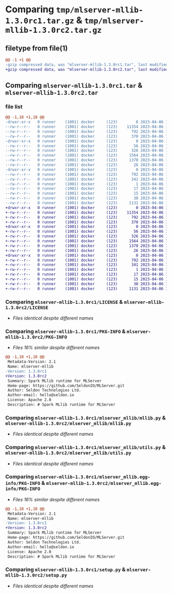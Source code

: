 # Comparing `tmp/mlserver-mllib-1.3.0rc1.tar.gz` & `tmp/mlserver-mllib-1.3.0rc2.tar.gz`

## filetype from file(1)

```diff
@@ -1 +1 @@
-gzip compressed data, was "mlserver-mllib-1.3.0rc1.tar", last modified: Thu Apr  6 13:37:42 2023, max compression
+gzip compressed data, was "mlserver-mllib-1.3.0rc2.tar", last modified: Thu Apr  6 15:39:33 2023, max compression
```

## Comparing `mlserver-mllib-1.3.0rc1.tar` & `mlserver-mllib-1.3.0rc2.tar`

### file list

```diff
@@ -1,18 +1,18 @@
-drwxr-xr-x   0 runner    (1001) docker     (123)        0 2023-04-06 13:37:42.054215 mlserver-mllib-1.3.0rc1/
--rw-r--r--   0 runner    (1001) docker     (123)    11354 2023-04-06 13:37:07.000000 mlserver-mllib-1.3.0rc1/LICENSE
--rw-r--r--   0 runner    (1001) docker     (123)      792 2023-04-06 13:37:42.054215 mlserver-mllib-1.3.0rc1/PKG-INFO
--rw-r--r--   0 runner    (1001) docker     (123)      370 2023-04-06 13:37:07.000000 mlserver-mllib-1.3.0rc1/README.md
-drwxr-xr-x   0 runner    (1001) docker     (123)        0 2023-04-06 13:37:42.050214 mlserver-mllib-1.3.0rc1/mlserver_mllib/
--rw-r--r--   0 runner    (1001) docker     (123)       56 2023-04-06 13:37:07.000000 mlserver-mllib-1.3.0rc1/mlserver_mllib/__init__.py
--rw-r--r--   0 runner    (1001) docker     (123)      326 2023-04-06 13:37:07.000000 mlserver-mllib-1.3.0rc1/mlserver_mllib/errors.py
--rw-r--r--   0 runner    (1001) docker     (123)     1564 2023-04-06 13:37:07.000000 mlserver-mllib-1.3.0rc1/mlserver_mllib/mllib.py
--rw-r--r--   0 runner    (1001) docker     (123)     1370 2023-04-06 13:37:07.000000 mlserver-mllib-1.3.0rc1/mlserver_mllib/utils.py
--rw-r--r--   0 runner    (1001) docker     (123)       26 2023-04-06 13:37:07.000000 mlserver-mllib-1.3.0rc1/mlserver_mllib/version.py
-drwxr-xr-x   0 runner    (1001) docker     (123)        0 2023-04-06 13:37:42.054215 mlserver-mllib-1.3.0rc1/mlserver_mllib.egg-info/
--rw-r--r--   0 runner    (1001) docker     (123)      792 2023-04-06 13:37:41.000000 mlserver-mllib-1.3.0rc1/mlserver_mllib.egg-info/PKG-INFO
--rw-r--r--   0 runner    (1001) docker     (123)      341 2023-04-06 13:37:42.000000 mlserver-mllib-1.3.0rc1/mlserver_mllib.egg-info/SOURCES.txt
--rw-r--r--   0 runner    (1001) docker     (123)        1 2023-04-06 13:37:41.000000 mlserver-mllib-1.3.0rc1/mlserver_mllib.egg-info/dependency_links.txt
--rw-r--r--   0 runner    (1001) docker     (123)       17 2023-04-06 13:37:41.000000 mlserver-mllib-1.3.0rc1/mlserver_mllib.egg-info/requires.txt
--rw-r--r--   0 runner    (1001) docker     (123)       15 2023-04-06 13:37:41.000000 mlserver-mllib-1.3.0rc1/mlserver_mllib.egg-info/top_level.txt
--rw-r--r--   0 runner    (1001) docker     (123)       38 2023-04-06 13:37:42.054215 mlserver-mllib-1.3.0rc1/setup.cfg
--rw-r--r--   0 runner    (1001) docker     (123)     1131 2023-04-06 13:37:07.000000 mlserver-mllib-1.3.0rc1/setup.py
+drwxr-xr-x   0 runner    (1001) docker     (123)        0 2023-04-06 15:39:33.637978 mlserver-mllib-1.3.0rc2/
+-rw-r--r--   0 runner    (1001) docker     (123)    11354 2023-04-06 15:38:54.000000 mlserver-mllib-1.3.0rc2/LICENSE
+-rw-r--r--   0 runner    (1001) docker     (123)      792 2023-04-06 15:39:33.633978 mlserver-mllib-1.3.0rc2/PKG-INFO
+-rw-r--r--   0 runner    (1001) docker     (123)      370 2023-04-06 15:38:54.000000 mlserver-mllib-1.3.0rc2/README.md
+drwxr-xr-x   0 runner    (1001) docker     (123)        0 2023-04-06 15:39:33.633978 mlserver-mllib-1.3.0rc2/mlserver_mllib/
+-rw-r--r--   0 runner    (1001) docker     (123)       56 2023-04-06 15:38:54.000000 mlserver-mllib-1.3.0rc2/mlserver_mllib/__init__.py
+-rw-r--r--   0 runner    (1001) docker     (123)      326 2023-04-06 15:38:54.000000 mlserver-mllib-1.3.0rc2/mlserver_mllib/errors.py
+-rw-r--r--   0 runner    (1001) docker     (123)     1564 2023-04-06 15:38:54.000000 mlserver-mllib-1.3.0rc2/mlserver_mllib/mllib.py
+-rw-r--r--   0 runner    (1001) docker     (123)     1370 2023-04-06 15:38:54.000000 mlserver-mllib-1.3.0rc2/mlserver_mllib/utils.py
+-rw-r--r--   0 runner    (1001) docker     (123)       26 2023-04-06 15:38:54.000000 mlserver-mllib-1.3.0rc2/mlserver_mllib/version.py
+drwxr-xr-x   0 runner    (1001) docker     (123)        0 2023-04-06 15:39:33.633978 mlserver-mllib-1.3.0rc2/mlserver_mllib.egg-info/
+-rw-r--r--   0 runner    (1001) docker     (123)      792 2023-04-06 15:39:33.000000 mlserver-mllib-1.3.0rc2/mlserver_mllib.egg-info/PKG-INFO
+-rw-r--r--   0 runner    (1001) docker     (123)      341 2023-04-06 15:39:33.000000 mlserver-mllib-1.3.0rc2/mlserver_mllib.egg-info/SOURCES.txt
+-rw-r--r--   0 runner    (1001) docker     (123)        1 2023-04-06 15:39:33.000000 mlserver-mllib-1.3.0rc2/mlserver_mllib.egg-info/dependency_links.txt
+-rw-r--r--   0 runner    (1001) docker     (123)       17 2023-04-06 15:39:33.000000 mlserver-mllib-1.3.0rc2/mlserver_mllib.egg-info/requires.txt
+-rw-r--r--   0 runner    (1001) docker     (123)       15 2023-04-06 15:39:33.000000 mlserver-mllib-1.3.0rc2/mlserver_mllib.egg-info/top_level.txt
+-rw-r--r--   0 runner    (1001) docker     (123)       38 2023-04-06 15:39:33.637978 mlserver-mllib-1.3.0rc2/setup.cfg
+-rw-r--r--   0 runner    (1001) docker     (123)     1131 2023-04-06 15:38:54.000000 mlserver-mllib-1.3.0rc2/setup.py
```

### Comparing `mlserver-mllib-1.3.0rc1/LICENSE` & `mlserver-mllib-1.3.0rc2/LICENSE`

 * *Files identical despite different names*

### Comparing `mlserver-mllib-1.3.0rc1/PKG-INFO` & `mlserver-mllib-1.3.0rc2/PKG-INFO`

 * *Files 16% similar despite different names*

```diff
@@ -1,10 +1,10 @@
 Metadata-Version: 2.1
 Name: mlserver-mllib
-Version: 1.3.0rc1
+Version: 1.3.0rc2
 Summary: Spark MLlib runtime for MLServer
 Home-page: https://github.com/SeldonIO/MLServer.git
 Author: Seldon Technologies Ltd.
 Author-email: hello@seldon.io
 License: Apache 2.0
 Description: # Spark MLlib runtime for MLServer
```

### Comparing `mlserver-mllib-1.3.0rc1/mlserver_mllib/mllib.py` & `mlserver-mllib-1.3.0rc2/mlserver_mllib/mllib.py`

 * *Files identical despite different names*

### Comparing `mlserver-mllib-1.3.0rc1/mlserver_mllib/utils.py` & `mlserver-mllib-1.3.0rc2/mlserver_mllib/utils.py`

 * *Files identical despite different names*

### Comparing `mlserver-mllib-1.3.0rc1/mlserver_mllib.egg-info/PKG-INFO` & `mlserver-mllib-1.3.0rc2/mlserver_mllib.egg-info/PKG-INFO`

 * *Files 16% similar despite different names*

```diff
@@ -1,10 +1,10 @@
 Metadata-Version: 2.1
 Name: mlserver-mllib
-Version: 1.3.0rc1
+Version: 1.3.0rc2
 Summary: Spark MLlib runtime for MLServer
 Home-page: https://github.com/SeldonIO/MLServer.git
 Author: Seldon Technologies Ltd.
 Author-email: hello@seldon.io
 License: Apache 2.0
 Description: # Spark MLlib runtime for MLServer
```

### Comparing `mlserver-mllib-1.3.0rc1/setup.py` & `mlserver-mllib-1.3.0rc2/setup.py`

 * *Files identical despite different names*

